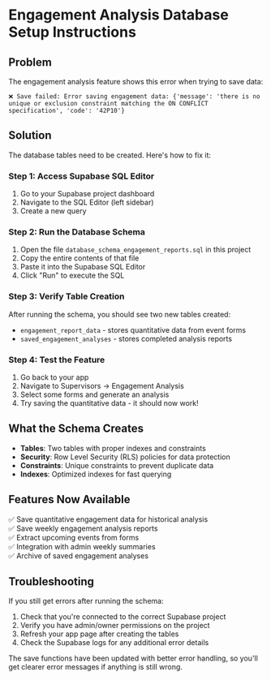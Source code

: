 # Engagement Analysis Database Setup Instructions

## Problem
The engagement analysis feature shows this error when trying to save data:
```
❌ Save failed: Error saving engagement data: {'message': 'there is no unique or exclusion constraint matching the ON CONFLICT specification', 'code': '42P10'}
```

## Solution
The database tables need to be created. Here's how to fix it:

### Step 1: Access Supabase SQL Editor
1. Go to your Supabase project dashboard
2. Navigate to the SQL Editor (left sidebar)
3. Create a new query

### Step 2: Run the Database Schema
1. Open the file `database_schema_engagement_reports.sql` in this project
2. Copy the entire contents of that file
3. Paste it into the Supabase SQL Editor
4. Click "Run" to execute the SQL

### Step 3: Verify Table Creation
After running the schema, you should see two new tables created:
- `engagement_report_data` - stores quantitative data from event forms
- `saved_engagement_analyses` - stores completed analysis reports

### Step 4: Test the Feature
1. Go back to your app
2. Navigate to Supervisors → Engagement Analysis
3. Select some forms and generate an analysis
4. Try saving the quantitative data - it should now work!

## What the Schema Creates
- **Tables**: Two tables with proper indexes and constraints
- **Security**: Row Level Security (RLS) policies for data protection
- **Constraints**: Unique constraints to prevent duplicate data
- **Indexes**: Optimized indexes for fast querying

## Features Now Available
✅ Save quantitative engagement data for historical analysis  
✅ Save weekly engagement analysis reports  
✅ Extract upcoming events from forms  
✅ Integration with admin weekly summaries  
✅ Archive of saved engagement analyses  

## Troubleshooting
If you still get errors after running the schema:
1. Check that you're connected to the correct Supabase project
2. Verify you have admin/owner permissions on the project
3. Refresh your app page after creating the tables
4. Check the Supabase logs for any additional error details

The save functions have been updated with better error handling, so you'll get clearer error messages if anything is still wrong.